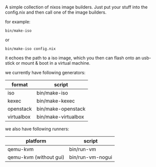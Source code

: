 A simple collection of nixos image builders.
Just put your stuff into the config.nix and then call one of the image builders.

for example:
```
bin/make-iso
```
or
```
bin/make-iso config.nix
```

it echoes the path to a iso image, which you then can flash onto an usb-stick or mount & boot in a virtual machine.

we currently have following generators:

format | script
--- | ---
iso | bin/make-iso
kexec | bin/make-kexec
openstack | bin/make-openstack
virtualbox | bin/make-virtualbox

we also have following runners:

platform | script
--- | ---
qemu-kvm | bin/run-vm
qemu-kvm (without gui) | bin/run-vm-nogui
